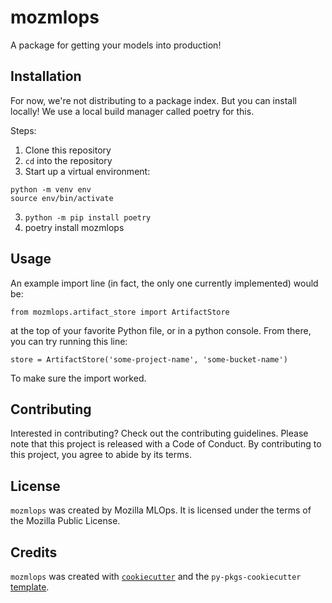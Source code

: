 # mozmlops

A package for getting your models into production!

## Installation

For now, we're not distributing to a package index. But you can install locally! We use a local build manager called poetry for this.

Steps:

1. Clone this repository
2. `cd` into the repository
3. Start up a virtual environment:
```
python -m venv env
source env/bin/activate
```
3. `python -m pip install poetry`
4. poetry install mozmlops

## Usage

An example import line (in fact, the only one currently implemented) would be:

```
from mozmlops.artifact_store import ArtifactStore
```

at the top of your favorite Python file, or in a python console. From there, you can try running this line:

```
store = ArtifactStore('some-project-name', 'some-bucket-name')
```

To make sure the import worked.

## Contributing

Interested in contributing? Check out the contributing guidelines. Please note that this project is released with a Code of Conduct. By contributing to this project, you agree to abide by its terms.

## License

`mozmlops` was created by Mozilla MLOps. It is licensed under the terms of the Mozilla Public License.

## Credits

`mozmlops` was created with [`cookiecutter`](https://cookiecutter.readthedocs.io/en/latest/) and the `py-pkgs-cookiecutter` [template](https://github.com/py-pkgs/py-pkgs-cookiecutter).
